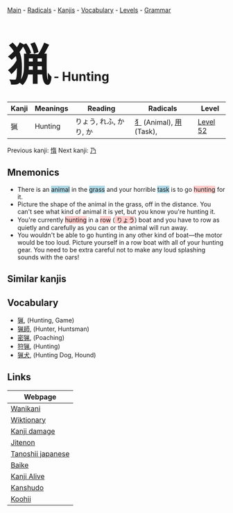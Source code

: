 <style> bigfont {font-size: 100px}</style>
[Main](../index.md) -
[Radicals](../radicals.md) -
[Kanjis](../kanjis.md) -
[Vocabulary](../vocabulary.md) -
[Levels](../levels.md) -
[Grammar](../grammar.md)
# <bigfont> 猟</bigfont> - Hunting 

| Kanji | Meanings | Reading | Radicals | Level |
| --- | --- | --- | --- | --- |
| 猟 | Hunting | りょう, れふ, かり, か | [犭](../radicals/犭.md) (Animal), [用](../radicals/用.md) (Task),  | [Level 52](../levels/wk_level52.md) |

Previous kanji: [惰](惰.md) Next kanji: [乃](乃.md) 

## Mnemonics
 * There is an <span style="background-color:#ADD8E6"> animal</span> in the <span style="background-color:#ADD8E6"> grass</span> and your horrible <span style="background-color:#ADD8E6"> task</span> is to go <span style="background-color:#ffcccb"> hunting</span> for it.
* Picture the shape of the animal in the grass, off in the distance. You can't see what kind of animal it is yet, but you know you're hunting it.
* You're currently <span style="background-color:#ffcccb"> hunting</span> in a <span style="background-color:#ffcccb"> row</span> (<span style="background-color:#ffcccb"> りょう</span>) boat and you have to row as quietly and carefully as you can or the animal will run away.
* You wouldn't be able to go hunting in any other kind of boat—the motor would be too loud. Picture yourself in a row boat with all of your hunting gear. You need to be extra careful not to make any loud splashing sounds with the oars!


## Similar kanjis
 


## Vocabulary
 * [猟](../vocabulary/猟.md), (Hunting, Game)
* [猟師](../vocabulary/猟.md), (Hunter, Huntsman)
* [密猟](../vocabulary/猟.md), (Poaching)
* [狩猟](../vocabulary/猟.md), (Hunting)
* [猟犬](../vocabulary/猟.md), (Hunting Dog, Hound)



## Links 

| Webpage |
| --- |
| [Wanikani          ](https://www.wanikani.com/kanji/猟) |
| [Wiktionary        ](https://en.wiktionary.org/wiki/猟) |
| [Kanji damage      ](http://www.kanjidamage.com/kanji/search?utf8=✓&q=猟) |
| [Jitenon           ](https://jitenon.com/kanji/猟) |
| [Tanoshii japanese ](https://www.tanoshiijapanese.com/dictionary/kanji.cfm?k=猟) |
| [Baike             ](https://baike.baidu.com/item/猟) |
| [Kanji Alive       ](https://app.kanjialive.com/猟) |
| [Kanshudo          ](https://www.kanshudo.com/searchmn?q=猟) |
| [Koohii            ](https://kanji.koohii.com/study/kanji/猟) |
